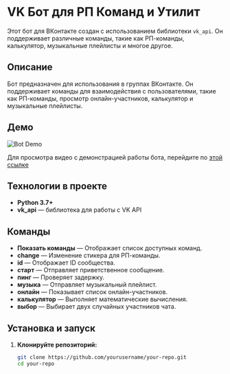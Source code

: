 # VK Бот для РП Команд и Утилит

Этот бот для ВКонтакте создан с использованием библиотеки `vk_api`. Он поддерживает различные команды, такие как РП-команды, калькулятор, музыкальные плейлисты и многое другое.

## Описание

Бот предназначен для использования в группах ВКонтакте. Он поддерживает команды для взаимодействия с пользователями, такие как РП-команды, просмотр онлайн-участников, калькулятор и музыкальные плейлисты. 

## Демо

![Bot Demo](https://via.placeholder.com/600x300) <!-- Замените URL на изображение демонстрации работы бота -->

Для просмотра видео с демонстрацией работы бота, перейдите по [этой ссылке](https://www.youtube.com/watch?v=example) <!-- Замените ссылку на ваше видео -->

## Технологии в проекте

- **Python 3.7+**
- **vk_api** — библиотека для работы с VK API

## Команды

- **Показать команды** — Отображает список доступных команд.
- **change** — Изменение стикера для РП-команды.
- **id** — Отображает ID сообщества.
- **старт** — Отправляет приветственное сообщение.
- **пинг** — Проверяет задержку.
- **музыка** — Отправляет музыкальный плейлист.
- **онлайн** — Показывает список онлайн-участников.
- **калькулятор** — Выполняет математические вычисления.
- **выбор** — Выбирает двух случайных участников чата.

## Установка и запуск

1. **Клонируйте репозиторий:**

   ```bash
   git clone https://github.com/yourusername/your-repo.git
   cd your-repo
   
